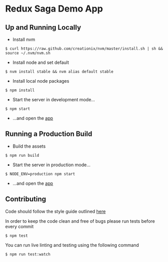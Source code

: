 # Redux Saga Demo App

## Up and Running Locally

* Install nvm

```
$ curl https://raw.github.com/creationix/nvm/master/install.sh | sh && source ~/.nvm/nvm.sh
```

* Install node and set default

```
$ nvm install stable && nvm alias default stable
```

* Install local node packages

```
$ npm install
```

* Start the server in development mode...

```
$ npm start
```

* ...and open the [app](http://127.0.0.1:3000)

## Running a Production Build

* Build the assets

```
$ npm run build
```

* Start the server in production mode...

```
$ NODE_ENV=production npm start
```

* ...and open the [app](http://127.0.0.1:3000)

## Contributing

Code should follow the style guide outlined [here](https://github.com/airbnb/javascript)

In order to keep the code clean and free of bugs please run tests before every commit

```
$ npm test
```

You can run live linting and testing using the following command

```
$ npm run test:watch
```
